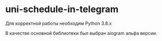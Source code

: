 # uni-schedule-in-telegram

Для корректной работы необходим Python 3.8.x

В качестве основной библиотеки был выбран aiogram альфа версии.